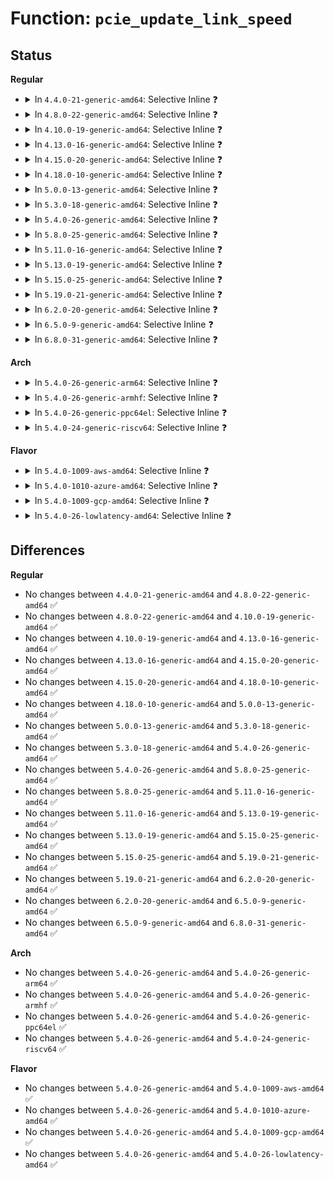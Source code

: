 # Function: <code>pcie_update_link_speed</code>

## Status
<b>Regular</b>
<ul>
<li>
<details>
<summary>In <code>4.4.0-21-generic-amd64</code>: Selective Inline ❓</summary>

```c
void pcie_update_link_speed(struct pci_bus * bus, u16 linksta)
```

```json
{
  "name": "pcie_update_link_speed",
  "collision_type": "Unique Global",
  "inline_type": "Selective",
  "funcs": [
    {
      "addr": 18446744071583234256,
      "name": "pcie_update_link_speed",
      "external": true,
      "loc": "drivers/pci/probe.c:572",
      "file": "drivers/pci/probe.c",
      "inline": "not declared, inlined",
      "caller_inline": [
        "drivers/pci/probe.c:pci_add_new_bus"
      ],
      "caller_func": [
        "drivers/pci/hotplug/pciehp_hpc.c:pciehp_check_link_status"
      ]
    }
  ],
  "symbols": [
    {
      "addr": 18446744071583234256,
      "name": "pcie_update_link_speed",
      "section": ".text",
      "bind": "STB_GLOBAL",
      "size": 27
    }
  ]
}
```
</details>
</li>
<li>
<details>
<summary>In <code>4.8.0-22-generic-amd64</code>: Selective Inline ❓</summary>

```c
void pcie_update_link_speed(struct pci_bus * bus, u16 linksta)
```

```json
{
  "name": "pcie_update_link_speed",
  "collision_type": "Unique Global",
  "inline_type": "Selective",
  "funcs": [
    {
      "addr": 18446744071583552396,
      "name": "pcie_update_link_speed",
      "external": true,
      "loc": "drivers/pci/probe.c:575",
      "file": "drivers/pci/probe.c",
      "inline": "not declared, inlined",
      "caller_inline": [
        "drivers/pci/probe.c:pci_add_new_bus"
      ],
      "caller_func": [
        "drivers/pci/hotplug/pciehp_hpc.c:pciehp_check_link_status"
      ]
    }
  ],
  "symbols": [
    {
      "addr": 18446744071583543280,
      "name": "pcie_update_link_speed",
      "section": ".text",
      "bind": "STB_GLOBAL",
      "size": 27
    }
  ]
}
```
</details>
</li>
<li>
<details>
<summary>In <code>4.10.0-19-generic-amd64</code>: Selective Inline ❓</summary>

```c
void pcie_update_link_speed(struct pci_bus * bus, u16 linksta)
```

```json
{
  "name": "pcie_update_link_speed",
  "collision_type": "Unique Global",
  "inline_type": "Selective",
  "funcs": [
    {
      "addr": 18446744071583688956,
      "name": "pcie_update_link_speed",
      "external": true,
      "loc": "drivers/pci/probe.c:577",
      "file": "drivers/pci/probe.c",
      "inline": "not declared, inlined",
      "caller_inline": [
        "drivers/pci/probe.c:pci_add_new_bus"
      ],
      "caller_func": [
        "drivers/pci/hotplug/pciehp_hpc.c:pciehp_check_link_status"
      ]
    }
  ],
  "symbols": [
    {
      "addr": 18446744071583679600,
      "name": "pcie_update_link_speed",
      "section": ".text",
      "bind": "STB_GLOBAL",
      "size": 27
    }
  ]
}
```
</details>
</li>
<li>
<details>
<summary>In <code>4.13.0-16-generic-amd64</code>: Selective Inline ❓</summary>

```c
void pcie_update_link_speed(struct pci_bus * bus, u16 linksta)
```

```json
{
  "name": "pcie_update_link_speed",
  "collision_type": "Unique Global",
  "inline_type": "Selective",
  "funcs": [
    {
      "addr": 18446744071583729625,
      "name": "pcie_update_link_speed",
      "external": true,
      "loc": "drivers/pci/probe.c:604",
      "file": "drivers/pci/probe.c",
      "inline": "not declared, inlined",
      "caller_inline": [
        "drivers/pci/probe.c:pci_add_new_bus"
      ],
      "caller_func": [
        "drivers/pci/hotplug/pciehp_hpc.c:pciehp_check_link_status"
      ]
    }
  ],
  "symbols": [
    {
      "addr": 18446744071583719984,
      "name": "pcie_update_link_speed",
      "section": ".text",
      "bind": "STB_GLOBAL",
      "size": 27
    }
  ]
}
```
</details>
</li>
<li>
<details>
<summary>In <code>4.15.0-20-generic-amd64</code>: Selective Inline ❓</summary>

```c
void pcie_update_link_speed(struct pci_bus * bus, u16 linksta)
```

```json
{
  "name": "pcie_update_link_speed",
  "collision_type": "Unique Global",
  "inline_type": "Selective",
  "funcs": [
    {
      "addr": 18446744071583987724,
      "name": "pcie_update_link_speed",
      "external": true,
      "loc": "drivers/pci/probe.c:604",
      "file": "drivers/pci/probe.c",
      "inline": "not declared, inlined",
      "caller_inline": [
        "drivers/pci/probe.c:pci_add_new_bus"
      ],
      "caller_func": [
        "drivers/pci/hotplug/pciehp_hpc.c:pciehp_check_link_status"
      ]
    }
  ],
  "symbols": [
    {
      "addr": 18446744071583977584,
      "name": "pcie_update_link_speed",
      "section": ".text",
      "bind": "STB_GLOBAL",
      "size": 27
    }
  ]
}
```
</details>
</li>
<li>
<details>
<summary>In <code>4.18.0-10-generic-amd64</code>: Selective Inline ❓</summary>

```c
void pcie_update_link_speed(struct pci_bus * bus, u16 linksta)
```

```json
{
  "name": "pcie_update_link_speed",
  "collision_type": "Unique Global",
  "inline_type": "Selective",
  "funcs": [
    {
      "addr": 18446744071584181958,
      "name": "pcie_update_link_speed",
      "external": true,
      "loc": "drivers/pci/probe.c:628",
      "file": "drivers/pci/probe.c",
      "inline": "not declared, inlined",
      "caller_inline": [
        "drivers/pci/probe.c:pci_add_new_bus"
      ],
      "caller_func": [
        "drivers/pci/hotplug/pciehp_hpc.c:pciehp_check_link_status"
      ]
    }
  ],
  "symbols": [
    {
      "addr": 18446744071584171328,
      "name": "pcie_update_link_speed",
      "section": ".text",
      "bind": "STB_GLOBAL",
      "size": 27
    }
  ]
}
```
</details>
</li>
<li>
<details>
<summary>In <code>5.0.0-13-generic-amd64</code>: Selective Inline ❓</summary>

```c
void pcie_update_link_speed(struct pci_bus * bus, u16 linksta)
```

```json
{
  "name": "pcie_update_link_speed",
  "collision_type": "Unique Global",
  "inline_type": "Selective",
  "funcs": [
    {
      "addr": 18446744071584270660,
      "name": "pcie_update_link_speed",
      "external": true,
      "loc": "drivers/pci/probe.c:627",
      "file": "drivers/pci/probe.c",
      "inline": "not declared, inlined",
      "caller_inline": [
        "drivers/pci/probe.c:pci_add_new_bus"
      ],
      "caller_func": [
        "drivers/pci/hotplug/pciehp_hpc.c:pciehp_check_link_status"
      ]
    }
  ],
  "symbols": [
    {
      "addr": 18446744071584259232,
      "name": "pcie_update_link_speed",
      "section": ".text",
      "bind": "STB_GLOBAL",
      "size": 27
    }
  ]
}
```
</details>
</li>
<li>
<details>
<summary>In <code>5.3.0-18-generic-amd64</code>: Selective Inline ❓</summary>

```c
void pcie_update_link_speed(struct pci_bus * bus, u16 linksta)
```

```json
{
  "name": "pcie_update_link_speed",
  "collision_type": "Unique Global",
  "inline_type": "Selective",
  "funcs": [
    {
      "addr": 18446744071584461525,
      "name": "pcie_update_link_speed",
      "external": true,
      "loc": "drivers/pci/probe.c:684",
      "file": "drivers/pci/probe.c",
      "inline": "not declared, inlined",
      "caller_inline": [
        "drivers/pci/probe.c:pci_add_new_bus"
      ],
      "caller_func": [
        "drivers/pci/hotplug/pciehp_hpc.c:pciehp_check_link_status"
      ]
    }
  ],
  "symbols": [
    {
      "addr": 18446744071584452400,
      "name": "pcie_update_link_speed",
      "section": ".text",
      "bind": "STB_GLOBAL",
      "size": 27
    }
  ]
}
```
</details>
</li>
<li>
<details>
<summary>In <code>5.4.0-26-generic-amd64</code>: Selective Inline ❓</summary>

```c
void pcie_update_link_speed(struct pci_bus * bus, u16 linksta)
```

```json
{
  "name": "pcie_update_link_speed",
  "collision_type": "Unique Global",
  "inline_type": "Selective",
  "funcs": [
    {
      "addr": 18446744071584596866,
      "name": "pcie_update_link_speed",
      "external": true,
      "loc": "drivers/pci/probe.c:680",
      "file": "drivers/pci/probe.c",
      "inline": "not declared, inlined",
      "caller_inline": [
        "drivers/pci/probe.c:pci_add_new_bus"
      ],
      "caller_func": [
        "drivers/pci/hotplug/pciehp_hpc.c:pciehp_check_link_status"
      ]
    }
  ],
  "symbols": [
    {
      "addr": 18446744071584589072,
      "name": "pcie_update_link_speed",
      "section": ".text",
      "bind": "STB_GLOBAL",
      "size": 27
    }
  ]
}
```
</details>
</li>
<li>
<details>
<summary>In <code>5.8.0-25-generic-amd64</code>: Selective Inline ❓</summary>

```c
void pcie_update_link_speed(struct pci_bus * bus, u16 linksta)
```

```json
{
  "name": "pcie_update_link_speed",
  "collision_type": "Unique Global",
  "inline_type": "Selective",
  "funcs": [
    {
      "addr": 18446744071585269312,
      "name": "pcie_update_link_speed",
      "external": true,
      "loc": "drivers/pci/probe.c:724",
      "file": "drivers/pci/probe.c",
      "inline": "not declared, inlined",
      "caller_inline": [
        "drivers/pci/probe.c:pci_set_bus_speed"
      ],
      "caller_func": [
        "drivers/pci/hotplug/pciehp_hpc.c:pciehp_check_link_status"
      ]
    }
  ],
  "symbols": [
    {
      "addr": 18446744071585265248,
      "name": "pcie_update_link_speed",
      "section": ".text",
      "bind": "STB_GLOBAL",
      "size": 27
    }
  ]
}
```
</details>
</li>
<li>
<details>
<summary>In <code>5.11.0-16-generic-amd64</code>: Selective Inline ❓</summary>

```c
void pcie_update_link_speed(struct pci_bus * bus, u16 linksta)
```

```json
{
  "name": "pcie_update_link_speed",
  "collision_type": "Unique Global",
  "inline_type": "Selective",
  "funcs": [
    {
      "addr": 18446744071585426662,
      "name": "pcie_update_link_speed",
      "external": true,
      "loc": "drivers/pci/probe.c:731",
      "file": "drivers/pci/probe.c",
      "inline": "not declared, inlined",
      "caller_inline": [
        "drivers/pci/probe.c:pci_set_bus_speed"
      ],
      "caller_func": [
        "drivers/pci/hotplug/pciehp_hpc.c:pciehp_check_link_status"
      ]
    }
  ],
  "symbols": [
    {
      "addr": 18446744071585422752,
      "name": "pcie_update_link_speed",
      "section": ".text",
      "bind": "STB_GLOBAL",
      "size": 27
    }
  ]
}
```
</details>
</li>
<li>
<details>
<summary>In <code>5.13.0-19-generic-amd64</code>: Selective Inline ❓</summary>

```c
void pcie_update_link_speed(struct pci_bus * bus, u16 linksta)
```

```json
{
  "name": "pcie_update_link_speed",
  "collision_type": "Unique Global",
  "inline_type": "Selective",
  "funcs": [
    {
      "addr": 18446744071585306758,
      "name": "pcie_update_link_speed",
      "external": true,
      "loc": "drivers/pci/probe.c:732",
      "file": "drivers/pci/probe.c",
      "inline": "not declared, inlined",
      "caller_inline": [
        "drivers/pci/probe.c:pci_set_bus_speed"
      ],
      "caller_func": [
        "drivers/pci/hotplug/pciehp_hpc.c:pciehp_check_link_status"
      ]
    }
  ],
  "symbols": [
    {
      "addr": 18446744071585303264,
      "name": "pcie_update_link_speed",
      "section": ".text",
      "bind": "STB_GLOBAL",
      "size": 27
    }
  ]
}
```
</details>
</li>
<li>
<details>
<summary>In <code>5.15.0-25-generic-amd64</code>: Selective Inline ❓</summary>

```c
void pcie_update_link_speed(struct pci_bus * bus, u16 linksta)
```

```json
{
  "name": "pcie_update_link_speed",
  "collision_type": "Unique Global",
  "inline_type": "Selective",
  "funcs": [
    {
      "addr": 18446744071585763947,
      "name": "pcie_update_link_speed",
      "external": true,
      "loc": "drivers/pci/probe.c:734",
      "file": "drivers/pci/probe.c",
      "inline": "not declared, inlined",
      "caller_inline": [
        "drivers/pci/probe.c:pci_set_bus_speed"
      ],
      "caller_func": [
        "drivers/pci/hotplug/pciehp_hpc.c:pciehp_check_link_status"
      ]
    }
  ],
  "symbols": [
    {
      "addr": 18446744071585760368,
      "name": "pcie_update_link_speed",
      "section": ".text",
      "bind": "STB_GLOBAL",
      "size": 27
    }
  ]
}
```
</details>
</li>
<li>
<details>
<summary>In <code>5.19.0-21-generic-amd64</code>: Selective Inline ❓</summary>

```c
void pcie_update_link_speed(struct pci_bus * bus, u16 linksta)
```

```json
{
  "name": "pcie_update_link_speed",
  "collision_type": "Unique Global",
  "inline_type": "Selective",
  "funcs": [
    {
      "addr": 18446744071586949021,
      "name": "pcie_update_link_speed",
      "external": true,
      "loc": "drivers/pci/probe.c:733",
      "file": "drivers/pci/probe.c",
      "inline": "not declared, inlined",
      "caller_inline": [
        "drivers/pci/probe.c:pci_set_bus_speed"
      ],
      "caller_func": [
        "drivers/pci/hotplug/pciehp_hpc.c:pciehp_check_link_status"
      ]
    }
  ],
  "symbols": [
    {
      "addr": 18446744071586944912,
      "name": "pcie_update_link_speed",
      "section": ".text",
      "bind": "STB_GLOBAL",
      "size": 37
    }
  ]
}
```
</details>
</li>
<li>
<details>
<summary>In <code>6.2.0-20-generic-amd64</code>: Selective Inline ❓</summary>

```c
void pcie_update_link_speed(struct pci_bus * bus, u16 linksta)
```

```json
{
  "name": "pcie_update_link_speed",
  "collision_type": "Unique Global",
  "inline_type": "Selective",
  "funcs": [
    {
      "addr": 18446744071588108093,
      "name": "pcie_update_link_speed",
      "external": true,
      "loc": "drivers/pci/probe.c:733",
      "file": "drivers/pci/probe.c",
      "inline": "not declared, inlined",
      "caller_inline": [
        "drivers/pci/probe.c:pci_set_bus_speed"
      ],
      "caller_func": [
        "drivers/pci/hotplug/pciehp_hpc.c:pciehp_check_link_status"
      ]
    }
  ],
  "symbols": [
    {
      "addr": 18446744071588103152,
      "name": "pcie_update_link_speed",
      "section": ".text",
      "bind": "STB_GLOBAL",
      "size": 37
    }
  ]
}
```
</details>
</li>
<li>
<details>
<summary>In <code>6.5.0-9-generic-amd64</code>: Selective Inline ❓</summary>

```c
void pcie_update_link_speed(struct pci_bus * bus, u16 linksta)
```

```json
{
  "name": "pcie_update_link_speed",
  "collision_type": "Unique Global",
  "inline_type": "Selective",
  "funcs": [
    {
      "addr": 18446744071588383100,
      "name": "pcie_update_link_speed",
      "external": true,
      "loc": "drivers/pci/probe.c:734",
      "file": "drivers/pci/probe.c",
      "inline": "not declared, inlined",
      "caller_inline": [
        "drivers/pci/probe.c:pci_set_bus_speed"
      ],
      "caller_func": [
        "drivers/pci/hotplug/pciehp_hpc.c:pciehp_check_link_status"
      ]
    }
  ],
  "symbols": [
    {
      "addr": 18446744071588378176,
      "name": "pcie_update_link_speed",
      "section": ".text",
      "bind": "STB_GLOBAL",
      "size": 37
    }
  ]
}
```
</details>
</li>
<li>
<details>
<summary>In <code>6.8.0-31-generic-amd64</code>: Selective Inline ❓</summary>

```c
void pcie_update_link_speed(struct pci_bus * bus, u16 linksta)
```

```json
{
  "name": "pcie_update_link_speed",
  "collision_type": "Unique Global",
  "inline_type": "Selective",
  "funcs": [
    {
      "addr": 18446744071588679660,
      "name": "pcie_update_link_speed",
      "external": true,
      "loc": "drivers/pci/probe.c:745",
      "file": "drivers/pci/probe.c",
      "inline": "not declared, inlined",
      "caller_inline": [
        "drivers/pci/probe.c:pci_set_bus_speed"
      ],
      "caller_func": [
        "drivers/pci/hotplug/pciehp_hpc.c:pciehp_check_link_status"
      ]
    }
  ],
  "symbols": [
    {
      "addr": 18446744071588673360,
      "name": "pcie_update_link_speed",
      "section": ".text",
      "bind": "STB_GLOBAL",
      "size": 37
    }
  ]
}
```
</details>
</li>
</ul>
<b>Arch</b>
<ul>
<li>
<details>
<summary>In <code>5.4.0-26-generic-arm64</code>: Selective Inline ❓</summary>

```c
void pcie_update_link_speed(struct pci_bus * bus, u16 linksta)
```

```json
{
  "name": "pcie_update_link_speed",
  "collision_type": "Unique Global",
  "inline_type": "Selective",
  "funcs": [
    {
      "addr": 18446603336496838996,
      "name": "pcie_update_link_speed",
      "external": true,
      "loc": "drivers/pci/probe.c:680",
      "file": "drivers/pci/probe.c",
      "inline": "not declared, inlined",
      "caller_inline": [
        "drivers/pci/probe.c:pci_add_new_bus"
      ],
      "caller_func": [
        "drivers/pci/hotplug/pciehp_hpc.c:pciehp_check_link_status"
      ]
    }
  ],
  "symbols": [
    {
      "addr": 18446603336496827904,
      "name": "pcie_update_link_speed",
      "section": ".text",
      "bind": "STB_GLOBAL",
      "size": 60
    }
  ]
}
```
</details>
</li>
<li>
<details>
<summary>In <code>5.4.0-26-generic-armhf</code>: Selective Inline ❓</summary>

```c
void pcie_update_link_speed(struct pci_bus * bus, u16 linksta)
```

```json
{
  "name": "pcie_update_link_speed",
  "collision_type": "Unique Global",
  "inline_type": "Selective",
  "funcs": [
    {
      "addr": 3230119404,
      "name": "pcie_update_link_speed",
      "external": true,
      "loc": "drivers/pci/probe.c:680",
      "file": "drivers/pci/probe.c",
      "inline": "not declared, inlined",
      "caller_inline": [
        "drivers/pci/probe.c:pci_add_new_bus"
      ],
      "caller_func": []
    }
  ],
  "symbols": [
    {
      "addr": 3230108068,
      "name": "pcie_update_link_speed",
      "section": ".text",
      "bind": "STB_GLOBAL",
      "size": 44
    }
  ]
}
```
</details>
</li>
<li>
<details>
<summary>In <code>5.4.0-26-generic-ppc64el</code>: Selective Inline ❓</summary>

```c
void pcie_update_link_speed(struct pci_bus * bus, u16 linksta)
```

```json
{
  "name": "pcie_update_link_speed",
  "collision_type": "Unique Global",
  "inline_type": "Selective",
  "funcs": [
    {
      "addr": 13835058055290913920,
      "name": "pcie_update_link_speed",
      "external": true,
      "loc": "drivers/pci/probe.c:680",
      "file": "drivers/pci/probe.c",
      "inline": "not declared, inlined",
      "caller_inline": [
        "drivers/pci/probe.c:pci_add_new_bus"
      ],
      "caller_func": []
    }
  ],
  "symbols": [
    {
      "addr": 13835058055290900352,
      "name": "pcie_update_link_speed",
      "section": ".text",
      "bind": "STB_GLOBAL",
      "size": 40
    }
  ]
}
```
</details>
</li>
<li>
<details>
<summary>In <code>5.4.0-24-generic-riscv64</code>: Selective Inline ❓</summary>

```c
void pcie_update_link_speed(struct pci_bus * bus, u16 linksta)
```

```json
{
  "name": "pcie_update_link_speed",
  "collision_type": "Unique Global",
  "inline_type": "Selective",
  "funcs": [
    {
      "addr": 18446743936275544320,
      "name": "pcie_update_link_speed",
      "external": true,
      "loc": "drivers/pci/probe.c:680",
      "file": "drivers/pci/probe.c",
      "inline": "not declared, inlined",
      "caller_inline": [
        "drivers/pci/probe.c:pci_add_new_bus"
      ],
      "caller_func": [
        "drivers/pci/hotplug/pciehp_hpc.c:pciehp_check_link_status"
      ]
    }
  ],
  "symbols": [
    {
      "addr": 18446743936275534406,
      "name": "pcie_update_link_speed",
      "section": ".text",
      "bind": "STB_GLOBAL",
      "size": 58
    }
  ]
}
```
</details>
</li>
</ul>
<b>Flavor</b>
<ul>
<li>
<details>
<summary>In <code>5.4.0-1009-aws-amd64</code>: Selective Inline ❓</summary>

```c
void pcie_update_link_speed(struct pci_bus * bus, u16 linksta)
```

```json
{
  "name": "pcie_update_link_speed",
  "collision_type": "Unique Global",
  "inline_type": "Selective",
  "funcs": [
    {
      "addr": 18446744071584549026,
      "name": "pcie_update_link_speed",
      "external": true,
      "loc": "drivers/pci/probe.c:680",
      "file": "drivers/pci/probe.c",
      "inline": "not declared, inlined",
      "caller_inline": [
        "drivers/pci/probe.c:pci_add_new_bus"
      ],
      "caller_func": [
        "drivers/pci/hotplug/pciehp_hpc.c:pciehp_check_link_status"
      ]
    }
  ],
  "symbols": [
    {
      "addr": 18446744071584541232,
      "name": "pcie_update_link_speed",
      "section": ".text",
      "bind": "STB_GLOBAL",
      "size": 27
    }
  ]
}
```
</details>
</li>
<li>
<details>
<summary>In <code>5.4.0-1010-azure-amd64</code>: Selective Inline ❓</summary>

```c
void pcie_update_link_speed(struct pci_bus * bus, u16 linksta)
```

```json
{
  "name": "pcie_update_link_speed",
  "collision_type": "Unique Global",
  "inline_type": "Selective",
  "funcs": [
    {
      "addr": 18446744071584477186,
      "name": "pcie_update_link_speed",
      "external": true,
      "loc": "drivers/pci/probe.c:680",
      "file": "drivers/pci/probe.c",
      "inline": "not declared, inlined",
      "caller_inline": [
        "drivers/pci/probe.c:pci_add_new_bus"
      ],
      "caller_func": [
        "drivers/pci/hotplug/pciehp_hpc.c:pciehp_check_link_status"
      ]
    }
  ],
  "symbols": [
    {
      "addr": 18446744071584469392,
      "name": "pcie_update_link_speed",
      "section": ".text",
      "bind": "STB_GLOBAL",
      "size": 27
    }
  ]
}
```
</details>
</li>
<li>
<details>
<summary>In <code>5.4.0-1009-gcp-amd64</code>: Selective Inline ❓</summary>

```c
void pcie_update_link_speed(struct pci_bus * bus, u16 linksta)
```

```json
{
  "name": "pcie_update_link_speed",
  "collision_type": "Unique Global",
  "inline_type": "Selective",
  "funcs": [
    {
      "addr": 18446744071584547026,
      "name": "pcie_update_link_speed",
      "external": true,
      "loc": "drivers/pci/probe.c:680",
      "file": "drivers/pci/probe.c",
      "inline": "not declared, inlined",
      "caller_inline": [
        "drivers/pci/probe.c:pci_add_new_bus"
      ],
      "caller_func": [
        "drivers/pci/hotplug/pciehp_hpc.c:pciehp_check_link_status"
      ]
    }
  ],
  "symbols": [
    {
      "addr": 18446744071584539232,
      "name": "pcie_update_link_speed",
      "section": ".text",
      "bind": "STB_GLOBAL",
      "size": 27
    }
  ]
}
```
</details>
</li>
<li>
<details>
<summary>In <code>5.4.0-26-lowlatency-amd64</code>: Selective Inline ❓</summary>

```c
void pcie_update_link_speed(struct pci_bus * bus, u16 linksta)
```

```json
{
  "name": "pcie_update_link_speed",
  "collision_type": "Unique Global",
  "inline_type": "Selective",
  "funcs": [
    {
      "addr": 18446744071584654770,
      "name": "pcie_update_link_speed",
      "external": true,
      "loc": "drivers/pci/probe.c:680",
      "file": "drivers/pci/probe.c",
      "inline": "not declared, inlined",
      "caller_inline": [
        "drivers/pci/probe.c:pci_add_new_bus"
      ],
      "caller_func": [
        "drivers/pci/hotplug/pciehp_hpc.c:pciehp_check_link_status"
      ]
    }
  ],
  "symbols": [
    {
      "addr": 18446744071584646976,
      "name": "pcie_update_link_speed",
      "section": ".text",
      "bind": "STB_GLOBAL",
      "size": 27
    }
  ]
}
```
</details>
</li>
</ul>

## Differences
<b>Regular</b>
<ul>
<li>
No changes between <code>4.4.0-21-generic-amd64</code> and <code>4.8.0-22-generic-amd64</code> ✅
</li>
<li>
No changes between <code>4.8.0-22-generic-amd64</code> and <code>4.10.0-19-generic-amd64</code> ✅
</li>
<li>
No changes between <code>4.10.0-19-generic-amd64</code> and <code>4.13.0-16-generic-amd64</code> ✅
</li>
<li>
No changes between <code>4.13.0-16-generic-amd64</code> and <code>4.15.0-20-generic-amd64</code> ✅
</li>
<li>
No changes between <code>4.15.0-20-generic-amd64</code> and <code>4.18.0-10-generic-amd64</code> ✅
</li>
<li>
No changes between <code>4.18.0-10-generic-amd64</code> and <code>5.0.0-13-generic-amd64</code> ✅
</li>
<li>
No changes between <code>5.0.0-13-generic-amd64</code> and <code>5.3.0-18-generic-amd64</code> ✅
</li>
<li>
No changes between <code>5.3.0-18-generic-amd64</code> and <code>5.4.0-26-generic-amd64</code> ✅
</li>
<li>
No changes between <code>5.4.0-26-generic-amd64</code> and <code>5.8.0-25-generic-amd64</code> ✅
</li>
<li>
No changes between <code>5.8.0-25-generic-amd64</code> and <code>5.11.0-16-generic-amd64</code> ✅
</li>
<li>
No changes between <code>5.11.0-16-generic-amd64</code> and <code>5.13.0-19-generic-amd64</code> ✅
</li>
<li>
No changes between <code>5.13.0-19-generic-amd64</code> and <code>5.15.0-25-generic-amd64</code> ✅
</li>
<li>
No changes between <code>5.15.0-25-generic-amd64</code> and <code>5.19.0-21-generic-amd64</code> ✅
</li>
<li>
No changes between <code>5.19.0-21-generic-amd64</code> and <code>6.2.0-20-generic-amd64</code> ✅
</li>
<li>
No changes between <code>6.2.0-20-generic-amd64</code> and <code>6.5.0-9-generic-amd64</code> ✅
</li>
<li>
No changes between <code>6.5.0-9-generic-amd64</code> and <code>6.8.0-31-generic-amd64</code> ✅
</li>
</ul>
<b>Arch</b>
<ul>
<li>
No changes between <code>5.4.0-26-generic-amd64</code> and <code>5.4.0-26-generic-arm64</code> ✅
</li>
<li>
No changes between <code>5.4.0-26-generic-amd64</code> and <code>5.4.0-26-generic-armhf</code> ✅
</li>
<li>
No changes between <code>5.4.0-26-generic-amd64</code> and <code>5.4.0-26-generic-ppc64el</code> ✅
</li>
<li>
No changes between <code>5.4.0-26-generic-amd64</code> and <code>5.4.0-24-generic-riscv64</code> ✅
</li>
</ul>
<b>Flavor</b>
<ul>
<li>
No changes between <code>5.4.0-26-generic-amd64</code> and <code>5.4.0-1009-aws-amd64</code> ✅
</li>
<li>
No changes between <code>5.4.0-26-generic-amd64</code> and <code>5.4.0-1010-azure-amd64</code> ✅
</li>
<li>
No changes between <code>5.4.0-26-generic-amd64</code> and <code>5.4.0-1009-gcp-amd64</code> ✅
</li>
<li>
No changes between <code>5.4.0-26-generic-amd64</code> and <code>5.4.0-26-lowlatency-amd64</code> ✅
</li>
</ul>
